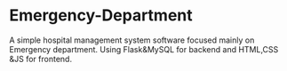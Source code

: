 # Emergency-Department
 A simple hospital management system software focused mainly on Emergency department. Using Flask&MySQL for backend and HTML,CSS &JS for frontend.

